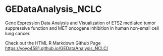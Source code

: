 # GEDataAnalysis_NCLC
Gene Expression Data Analysis and Visualization of ETS2 mediated tumor suppressive function and MET oncogene inhibition in human non-small cell lung cancer.


Check out the HTML R Markdown Github Page
https://yoyo4581.github.io/GEDataAnalysis_NCLC/
